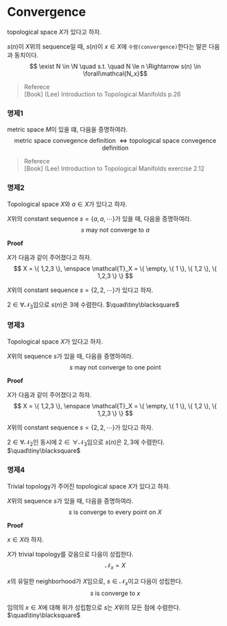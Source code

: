 # Convergence
topological space $X$가 있다고 하자.

$s(n)$이 $X$위의 sequence일 때, $s(n)$이 $x \in X$에 `수렴(convergence)`한다는 말은 다음과 동치이다.
$$ \exist N \in \N \quad s.t. \quad  N \le n \Rightarrow s(n) \in \forall\mathcal{N_x}$$

> Referece  
> [Book] (Lee) Introduction to Topological Manifolds p.26

### 명제1
metric space $M$이 있을 떄, 다음을 증명하여라.
$$\text{metric space convegence definition } \Leftrightarrow \text{topological space convegence definition} $$

> Referece  
> [Book] (Lee) Introduction to Topological Manifolds exercise 2.12

### 명제2
Topological space $X$와 $a \in X$가 있다고 하자.

$X$위의 constant sequence $s=\{a,a,\cdots\}$가 있을 때, 다음을 증명하여라.
$$ s \text{ may not converge to } a $$

**Proof**

$X$가 다음과 같이 주어졌다고 하자.
$$ X = \{ 1,2,3 \}, \enspace \mathcal{T}_X = \{ \empty, \{ 1 \}, \{ 1,2 \}, \{ 1,2,3 \} \} $$

$X$위의 constant sequence $s = \{ 2,2,\cdots \}$가 있다고 하자.

$2 \in \forall\mathcal N_3$임으로 $s(n)$은 $3$에 수렴한다. $\quad\tiny\blacksquare$

### 명제3
Topological space $X$가 있다고 하자.

$X$위의 sequence $s$가 있을 때, 다음을 증명하여라.
$$ s \text{ may not converge to one point } $$

**Proof**

$X$가 다음과 같이 주어졌다고 하자.
$$ X = \{ 1,2,3 \}, \enspace \mathcal{T}_X = \{ \empty, \{ 1 \}, \{ 1,2 \}, \{ 1,2,3 \} \} $$

$X$위의 constant sequence $s = \{ 2,2,\cdots \}$가 있다고 하자.

$2 \in \forall\mathcal N_2$인 동시에 $2 \in \forall\mathcal N_3$임으로 $s(n)$은 $2,3$에 수렴한다. $\quad\tiny\blacksquare$

### 명제4
Trivial topology가 주어진 topological space $X$가 있다고 하자.

$X$위의 sequence $s$가 있을 때, 다음을 증명하여라.
$$ s \text{ is converge to every point on } X $$

**Proof**

$x \in X$라 하자.

$X$가 trivial topology를 갖음으로 다음이 성립한다.
$$ \mathcal N_x = X $$

$x$의 유일한 neighborhood가 $X$임으로, $s \in \mathcal N_x$이고 다음이 성립한다.
$$ s \text{ is converge to } x $$

임의의 $x \in X$에 대해 위가 성립함으로 $s$는 $X$위의 모든 점에 수렴한다. $\quad\tiny\blacksquare$